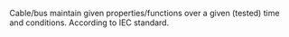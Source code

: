 ﻿Cable/bus maintain given properties/functions over a given (tested) time and conditions. According to IEC standard.
